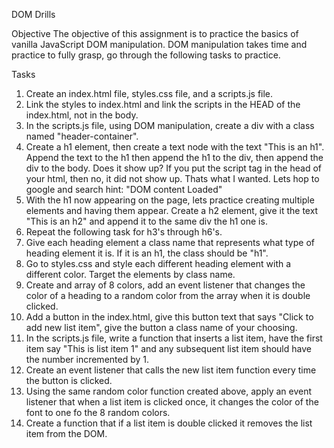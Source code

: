DOM Drills

Objective
The objective of this assignment is to practice the basics of vanilla JavaScript DOM manipulation. DOM manipulation takes time and practice to fully grasp, go through the following tasks to practice.

Tasks
1.  Create an index.html file, styles.css file, and a scripts.js file.
2.  Link the styles to index.html and link the scripts in the HEAD of the index.html, not in the body.
3.  In the scripts.js file, using DOM manipulation, create a div with a class named "header-container".
4.  Create a h1 element, then create a text node with the text "This is an h1". Append the text to the h1 then append the h1 to the div, then append the div to the body. Does it show up? If you put the script tag in the head of your html, then no, it did not show up. Thats what I wanted. Lets hop to google and search hint: "DOM content Loaded"
5.  With the h1 now appearing on the page, lets practice creating multiple elements and having them appear. Create a h2 element, give it the text "This is an h2" and append it to the same div the h1 one is.
6.  Repeat the following task for h3's through h6's.
7.  Give each heading element a class name that represents what type of heading element it is. If it is an h1, the class should be "h1".
8.  Go to styles.css and style each different heading element with a different color. Target the elements by class name.
9.  Create and array of 8 colors, add an event listener that changes the color of a heading to a random color from the array when it is double clicked.
10. Add a button in the index.html, give this button text that says "Click to add new list item", give the button a class name of your choosing.
11. In the scripts.js file, write a function that inserts a list item, have the first item say "This is list item 1" and any subsequent list item should have the number incremented by 1.
12. Create an event listener that calls the new list item function every time the button is clicked.
13. Using the same random color function created above, apply an event listener that when a list item is clicked once, it changes the color of the font to one fo the 8 random colors.
14. Create a function that if a list item is double clicked it removes the list item from the DOM.